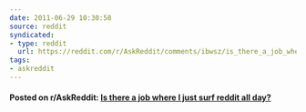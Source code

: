 ```yaml
---
date: 2011-06-29 10:30:58
source: reddit
syndicated:
- type: reddit
  url: https://reddit.com/r/AskReddit/comments/ibwsz/is_there_a_job_where_i_just_surf_reddit_all_day/
tags:
- askreddit
---
```


#### Posted on r/AskReddit: [Is there a job where I just surf reddit all day?](https://reddit.com/r/AskReddit/comments/ibwsz/is_there_a_job_where_i_just_surf_reddit_all_day/)
